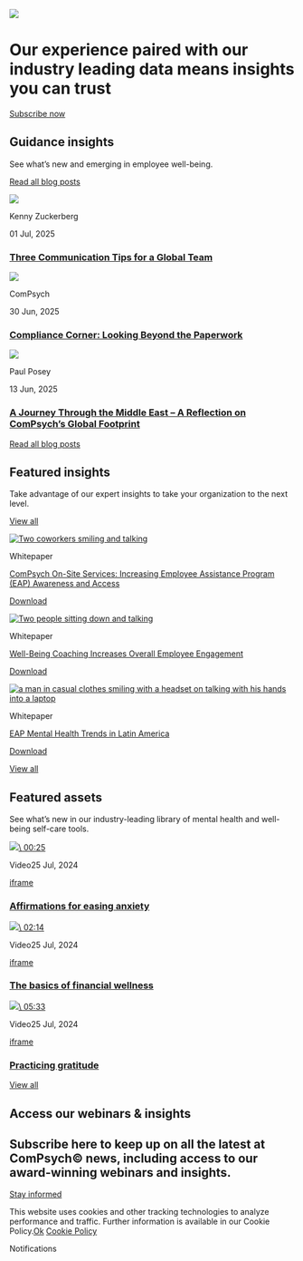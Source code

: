 ![](https://www.compsych.com/wp-content/uploads/Vector-24-4.png)

# Our experience paired with our industry leading data means insights you can trust

[Subscribe now](https://www.compsych.com/insights/#footer-newsletter)

## Guidance insights

See what’s new and emerging in employee well-being.

[Read all blog posts](https://www.compsych.com/insights/all-blog-posts/)

[![](https://www.compsych.com/wp-content/uploads/Global-Comms-720x530.jpg)](https://www.compsych.com/three-communication-tips-for-a-global-team/)

Kenny Zuckerberg

01 Jul, 2025

### [Three Communication Tips for a Global Team](https://www.compsych.com/three-communication-tips-for-a-global-team/)

[![](https://www.compsych.com/wp-content/uploads/Compliance-Corner-June-2025-720x530.jpg)](https://www.compsych.com/compliance-corner-looking-beyond-the-paperwork/)

ComPsych

30 Jun, 2025

### [Compliance Corner: Looking Beyond the Paperwork](https://www.compsych.com/compliance-corner-looking-beyond-the-paperwork/)

[![](https://www.compsych.com/wp-content/uploads/Dubai-720x530.jpg)](https://www.compsych.com/journey-through-the-middle-east-global-footprint/)

Paul Posey

13 Jun, 2025

### [A Journey Through the Middle East – A Reflection on ComPsych’s Global Footprint](https://www.compsych.com/journey-through-the-middle-east-global-footprint/)

[Read all blog posts](https://www.compsych.com/insights/#)

## Featured insights

Take advantage of our expert insights to take your organization to the next level.

[View all](https://www.compsych.com/insights/all-insights/)

[![Two coworkers smiling and talking](https://www.compsych.com/wp-content/uploads/GettyImages-1891128175-1-scaled.jpg)](https://www.compsych.com/insights-downloads-form?cp_download=OS_ComPsychOn-SiteServices.pdf)

Whitepaper

[ComPsych On-Site Services: Increasing Employee Assistance Program (EAP) Awareness and Access](https://www.compsych.com/insights-downloads-form?cp_download=OS_ComPsychOn-SiteServices.pdf)

[Download](https://www.compsych.com/insights-downloads-form?cp_download=OS_ComPsychOn-SiteServices.pdf)

[![Two people sitting down and talking](https://www.compsych.com/wp-content/uploads/GettyImages-1305552421-scaled.jpg)](https://www.compsych.com/insights-downloads-form?cp_download=WP_Well-Being-Coaching-Increases-Overall-Employee-Engagement_US.pdf)

Whitepaper

[Well-Being Coaching Increases Overall Employee Engagement](https://www.compsych.com/insights-downloads-form?cp_download=WP_Well-Being-Coaching-Increases-Overall-Employee-Engagement_US.pdf)

[Download](https://www.compsych.com/insights-downloads-form?cp_download=WP_Well-Being-Coaching-Increases-Overall-Employee-Engagement_US.pdf)

[![a man in casual clothes smiling with a headset on talking with his hands into a laptop](https://www.compsych.com/wp-content/uploads/Whitepaper-LATAM.jpg)](https://www.compsych.com/insights-downloads-form?cp_download=WP_EAP-Mental-Health-Trends-in-Latin-America.pdf)

Whitepaper

[EAP Mental Health Trends in Latin America](https://www.compsych.com/insights-downloads-form?cp_download=WP_EAP-Mental-Health-Trends-in-Latin-America.pdf)

[Download](https://www.compsych.com/insights-downloads-form?cp_download=WP_EAP-Mental-Health-Trends-in-Latin-America.pdf)

[View all](https://www.compsych.com/insights/#)

## Featured assets

See what’s new in our industry-leading library of mental health and well-being self-care tools.

[![](https://www.compsych.com/wp-content/uploads/anxiety.webp)\\
00:25](https://www.compsych.com/insights/#video_asset_0)

Video25 Jul, 2024

[iframe](//play.vidyard.com/i9bnoHPttZdBueuDhCrLVf.html)

### [Affirmations for easing anxiety](https://www.compsych.com/insights/\#video_asset_0)

[![](https://www.compsych.com/wp-content/uploads/finance.webp)\\
02:14](https://www.compsych.com/insights/#video_asset_1)

Video25 Jul, 2024

[iframe](//play.vidyard.com/e8kfcPZJWfb9M3MuxVyDaf.html)

### [The basics of financial wellness](https://www.compsych.com/insights/\#video_asset_1)

[![](https://www.compsych.com/wp-content/uploads/gratitude.webp)\\
05:33](https://www.compsych.com/insights/#video_asset_2)

Video25 Jul, 2024

[iframe](//play.vidyard.com/nyojoMcjfm3fbZhMxFh3Js.html)

### [Practicing gratitude](https://www.compsych.com/insights/\#video_asset_2)

[View all](https://www.compsych.com/insights/#)

## Access our webinars & insights

## Subscribe here to keep up on all the latest at ComPsych© news, including access to our award-winning webinars and insights.

[Stay informed](https://www.compsych.com/insights/#)

This website uses cookies and other tracking technologies to analyze performance and traffic. Further information is available in our Cookie Policy.[Ok](https://www.compsych.com/insights/#) [Cookie Policy](https://www.compsych.com/cookie-policy/)

Notifications